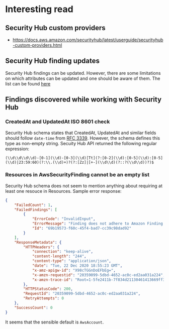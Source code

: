 # Interesting read

## Security Hub custom providers

* https://docs.aws.amazon.com/securityhub/latest/userguide/securityhub-custom-providers.html

## Security Hub finding updates

Security Hub findings can be updated. However, there are some limitations on which attributes can be updated 
and one should be aware of them. The list can be found [here](https://docs.aws.amazon.com/securityhub/latest/userguide/finding-update-batchupdatefindings.html#batchupdatefindings-fields)

## Findings discovered while working with Security Hub

### CreatedAt and UpdatedAt ISO 8601 check

Security Hub schema states that CreatedAt, UpdatedAt and similar fields should follow `date-time` from [RFC 3339](https://tools.ietf.org/html/rfc3339#section-5.6).
However, the schema defines this type as non-empty string. Secuity Hub API returned the following regular expression:

```
(\\d\\d\\d\\d)-[0-1](\\d)-[0-3](\\d)[Tt](?:[0-2](\\d):[0-5](\\d):[0-5](\\d)|23:59:60)(?:\\.(\\d)+)?(?:[Zz]|[+-](\\d\\d)(?::?(\\d\\d))?)$
```

### Resources in AwsSecurityFinding cannot be an empty list

Security Hub schema does not seem to mention anything about requiring at least one resouce in Resources.
Sample error response:

```json
{
    "FailedCount": 1,
    "FailedFindings": [
        {
            "ErrorCode": "InvalidInput",
            "ErrorMessage": "Finding does not adhere to Amazon Finding Format. data.Resources should NOT have fewer than 1 items.",
            "Id": "69b19573-f60c-45f4-bad7-cc39c98dad92"
        }
    ],
    "ResponseMetadata": {
        "HTTPHeaders": {
            "connection": "keep-alive",
            "content-length": "244",
            "content-type": "application/json",
            "date": "Tue, 22 Dec 2020 18:55:23 GMT",
            "x-amz-apigw-id": "X98cTGGnDoEFbEg=",
            "x-amzn-requestid": "20359099-5dbd-4652-ac0c-ed2aa031a224",
            "x-amzn-trace-id": "Root=1-5fe2411b-7f834d21130461413669ff32"
        },
        "HTTPStatusCode": 200,
        "RequestId": "20359099-5dbd-4652-ac0c-ed2aa031a224",
        "RetryAttempts": 0
    },
    "SuccessCount": 0
}
```

It seems that the sensible default is `AwsAccount`. 